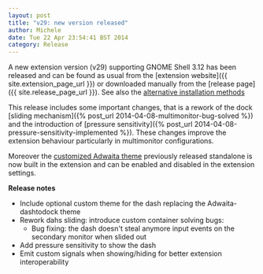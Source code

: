 ```yaml
---
layout: post
title: "v29: new version released"
author: Michele
date: Tue 22 Apr 23:54:41 BST 2014
category: Release
---
```


A new extension version (v29) supporting GNOME Shell 3.12 has been released and 
can be found as usual from the [extension website]({{ site.extension_page_url }}) 
or downloaded manually from the [release page]({{ site.release_page_url }}).
See also the [alternative installation methods](/download.html)

<!--more-->

This release includes some important changes, that is a rework of the dock
[sliding mechanism]({% post_url 2014-04-08-multimonitor-bug-solved %}) and the
introduction of [pressure sensitivity]({% post_url 2014-04-08-pressure-sensitivity-implemented %}).
These changes improve the extension behaviour particularly in multimonitor
configurations.

Moreover the [customized Adwaita theme](/themes.html) previously
released standalone is now built in the extension and can be enabled and
disabled in the extension settings.

**Release notes**

* Include optional custom theme for the dash replacing the Adwaita-dashtodock theme
* Rework dahs sliding: introduce custom container solving bugs:
  - Bug fixing: the dash doesn't steal anymore input events on the secondary monitor when slided out
* Add pressure sensitivity to show the dash
* Emit custom signals when showing/hiding for better extension interoperability

